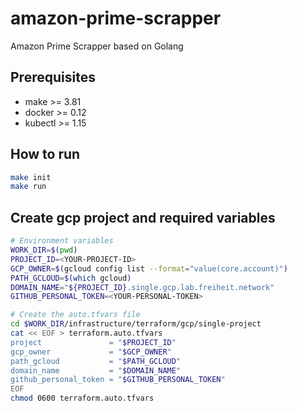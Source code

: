 # amazon-prime-scrapper
Amazon Prime Scrapper based on Golang

## Prerequisites
- make >= 3.81
- docker >= 0.12
- kubectl >= 1.15

## How to run
``` bash
make init
make run
```

## Create gcp project and required variables
``` bash
# Environment variables
WORK_DIR=$(pwd)
PROJECT_ID=<YOUR-PROJECT-ID>
GCP_OWNER=$(gcloud config list --format="value(core.account)")
PATH_GCLOUD=$(which gcloud)
DOMAIN_NAME="${PROJECT_ID}.single.gcp.lab.freiheit.network"
GITHUB_PERSONAL_TOKEN=<YOUR-PERSONAL-TOKEN>

# Create the auto.tfvars file
cd $WORK_DIR/infrastructure/terraform/gcp/single-project
cat << EOF > terraform.auto.tfvars
project               = "$PROJECT_ID"
gcp_owner             = "$GCP_OWNER"
path_gcloud           = "$PATH_GCLOUD"
domain_name           = "$DOMAIN_NAME"
github_personal_token = "$GITHUB_PERSONAL_TOKEN"
EOF
chmod 0600 terraform.auto.tfvars
```
